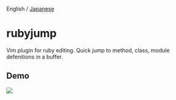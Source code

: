 English / [Japanese](https://github.com/xmisao/rubyjump.vim/blob/master/README.ja.md)

rubyjump
=============

Vim plugin for ruby editing. Quick jump to method, class, module defenitions in a buffer.

## Demo

<img src="http://www.xmisao.com/assets/2014_05_02_xrubyjump_demo.gif">
